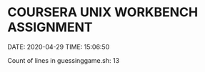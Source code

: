# COURSERA UNIX WORKBENCH ASSIGNMENT

DATE: 2020-04-29 TIME: 15:06:50

Count of lines in guessinggame.sh: 13 
